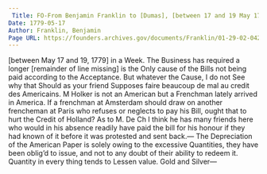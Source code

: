 ```yaml
---
 Title: FO-From Benjamin Franklin to [Dumas], [between 17 and 19 May 1779]
Date: 1779-05-17
Author: Franklin, Benjamin
Page URL: https://founders.archives.gov/documents/Franklin/01-29-02-0422
---
```


[between May 17 and 19, 1779]
in a Week. The Business has required a longer [remainder of line missing] is the Only cause of the Bills not being paid according to the Acceptance. But whatever the Cause, I do not See why that Should as your friend Supposes faire beaucoup de mal au credit des Americains. M Holker is not an American but a Frenchman lately arrived in America. If a frenchman at Amsterdam should draw on another frencheman at Paris who refuses or neglects to pay his Bill, ought that to hurt the Credit of Holland? As to M. De Ch I think he has many friends here who would in his absence readily have paid the bill for his honour if they had known of it before it was protested and sent back.— The Depreciation of the American Paper is solely owing to the excessive Quantities, they have been oblig’d to issue, and not to any doubt of their ability to redeem it. Quantity in every thing tends to Lessen value. Gold and Silver—


